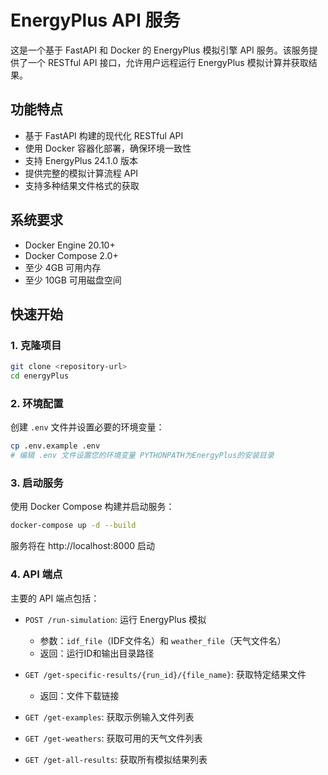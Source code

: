 # EnergyPlus API 服务

这是一个基于 FastAPI 和 Docker 的 EnergyPlus 模拟引擎 API 服务。该服务提供了一个 RESTful API 接口，允许用户远程运行 EnergyPlus 模拟计算并获取结果。

## 功能特点

- 基于 FastAPI 构建的现代化 RESTful API
- 使用 Docker 容器化部署，确保环境一致性
- 支持 EnergyPlus 24.1.0 版本
- 提供完整的模拟计算流程 API
- 支持多种结果文件格式的获取

## 系统要求

- Docker Engine 20.10+
- Docker Compose 2.0+
- 至少 4GB 可用内存
- 至少 10GB 可用磁盘空间

## 快速开始

### 1. 克隆项目

```bash
git clone <repository-url>
cd energyPlus
```

### 2. 环境配置

创建 `.env` 文件并设置必要的环境变量：

```bash
cp .env.example .env
# 编辑 .env 文件设置您的环境变量 PYTHONPATH为EnergyPlus的安装目录
```

### 3. 启动服务

使用 Docker Compose 构建并启动服务：

```bash
docker-compose up -d --build
```

服务将在 http://localhost:8000 启动

### 4. API 端点

主要的 API 端点包括：

- `POST /run-simulation`: 运行 EnergyPlus 模拟
  - 参数：`idf_file`（IDF文件名）和 `weather_file`（天气文件名）
  - 返回：运行ID和输出目录路径

- `GET /get-specific-results/{run_id}/{file_name}`: 获取特定结果文件
  - 返回：文件下载链接

- `GET /get-examples`: 获取示例输入文件列表
- `GET /get-weathers`: 获取可用的天气文件列表
- `GET /get-all-results`: 获取所有模拟结果列表